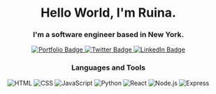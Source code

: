 <div id="header" align="center">
  <h1>Hello World, I'm Ruina.</h1>
  <h3>I'm a software engineer based in New York.</h3>
  <div id="badges">
    <a href="https://ruinaz.netlify.app/">
      <img src="https://img.shields.io/badge/Portfolio-grey?style=flat-square&logo=google-chrome" alt="Portfolio Badge"/>
    </a>
    <a href="https://twitter.com/ruinaz90">
      <img src="https://img.shields.io/badge/Twitter-grey?style=flat-square&logo=twitter" alt="Twitter Badge"/>
    </a>
    <a href="https://linkedin.com/in/ruinaz90">
      <img src="https://img.shields.io/badge/LinkedIn-grey?style=flat-square&logo=linkedin" alt="LinkedIn Badge"/>
    </a>
  </div>
  
  <h3>Languages and Tools</h3>
  <img src="https://img.shields.io/badge/HTML-grey?style=flat-square&logo=html5" alt="HTML">
  <img src="https://img.shields.io/badge/CSS-grey?style=flat-square&logo=css3" alt="CSS">
  <img src="https://img.shields.io/badge/JavaScript-grey?style=flat-square&logo=javascript" alt="JavaScript">
  <img src="https://img.shields.io/badge/Python-grey?style=flat-square&logo=python" alt="Python">
  <img src="https://img.shields.io/badge/React-grey?style=flat-square&logo=react" alt="React">
  <img src="https://img.shields.io/badge/Node.js-grey?style=flat-square&logo=nodedotjs" alt="Node.js">
  <img src="https://img.shields.io/badge/Express-grey?style=flat-square&logo=nodedotjs" alt="Express">
</div>
